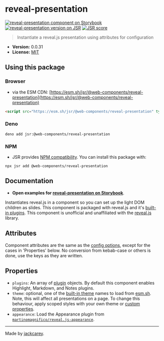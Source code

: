 # reveal-presentation

[![reveal-presentation component on Storybook](https://cdn.jsdelivr.net/gh/storybookjs/brand@main/badge/badge-storybook.svg)](https://jackcarey.co.uk/web-components/docs/?path=/docs/components-reveal-presentation) [![reveal-presentation version on JSR](https://jsr.io/badges/@web-components/reveal-presentation)](https://jsr.io/@web-components/reveal-presentation/versions) [![JSR score](https://jsr.io/badges/@web-components/reveal-presentation/score)](https://jsr.io/@web-components/reveal-presentation/score)

> Instantiate a reveal.js presentation using attributes for configuration

-   **Version:** 0.0.31
-   **License:** [MIT](./LICENSE.md)

## Using this package

### Browser

-   via the ESM CDN: [https://esm.sh/jsr/@web-components/reveal-presentation](https://esm.sh/jsr/@web-components/reveal-presentation)

```html
<script src="https://esm.sh/jsr/@web-components/reveal-presentation" type="module"></script>
```

### Deno

```
deno add jsr:@web-components/reveal-presentation
```

### NPM

-   JSR provides [NPM compatibility](https://jsr.io/docs/npm-compatibility). You can install this package with:

```
npx jsr add @web-components/reveal-presentation
```

## Documentation

-   **Open examples for [reveal-presentation on Storybook](https://jackcarey.co.uk/web-components/docs/?path=/docs/components-reveal-presentation)**.

Instantiates reveal.js in a component so you can set up the light DOM children as slides. This component is packaged with reveal.js and it's [built-in plugins](https://revealjs.com/plugins/#built-in-plugins). This component is unofficial and unaffiliated with the [reveal.js](https://revealjs.com/) library.

## Attributes

Component attributes are the same as the [config options](https://revealjs.com/config/), except for the cases in 'Properties' below. No conversion from kebab-case or others is done, use the keys as they are written.

## Properties

-   `plugins`: An array of [plugin](https://revealjs.com/plugins/) objects. By default this component enables Highlight, Markdown, and Notes plugins.
-   `theme`: optional, one of the [built-in theme](https://revealjs.com/themes/) names to load from [esm.sh](https://esm.sh). Note, this will affect all presentations on a page. To change this behaviour, apply scoped styles with your own theme or [custom properties](https://revealjs.com/themes/#custom-properties).
-   `appearance`: Load the Appearance plugin from [`martinomagnifico/reveal.js-appearance`](https://github.com/martinomagnifico/reveal.js-appearance).


---

Made by [jackcarey](https://jackcarey.co.uk).
